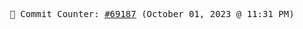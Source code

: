 <p align="center">
    <samp>
        📮 Commit Counter: <a href="https://github.com/Javascript-void0/Javascript-void0/commits/main">#69187</a> (October 01, 2023 @ 11:31 PM)
    </samp>
</p>
